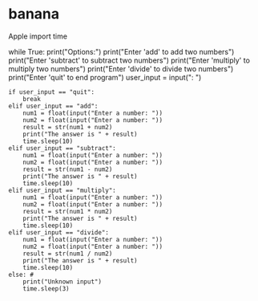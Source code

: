 # banana
Apple
import time

while True:
    print("Options:")
    print("Enter 'add' to add two numbers")
    print("Enter 'subtract' to subtract two numbers")
    print("Enter 'multiply' to multiply two numbers")
    print("Enter 'divide' to divide two numbers")
    print("Enter 'quit' to end program")
    user_input = input(": ") 

    if user_input == "quit": 
        break
    elif user_input == "add": 
        num1 = float(input("Enter a number: ")) 
        num2 = float(input("Enter a number: ")) 
        result = str(num1 + num2) 
        print("The answer is " + result)  
        time.sleep(10)
    elif user_input == "subtract": 
        num1 = float(input("Enter a number: "))
        num2 = float(input("Enter a number: "))
        result = str(num1 - num2)
        print("The answer is " + result)
        time.sleep(10)
    elif user_input == "multiply": 
        num1 = float(input("Enter a number: "))
        num2 = float(input("Enter a number: "))
        result = str(num1 * num2)
        print("The answer is " + result)
        time.sleep(10)
    elif user_input == "divide": 
        num1 = float(input("Enter a number: "))
        num2 = float(input("Enter a number: "))
        result = str(num1 / num2)
        print("The answer is " + result)
        time.sleep(10)
    else: #
        print("Unknown input")
        time.sleep(3)

